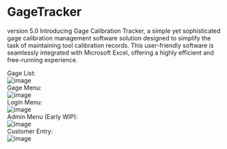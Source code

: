 # GageTracker
version 5.0
Introducing Gage Calibration Tracker, a simple yet sophisticated gage calibration management software solution designed to simplify the task of maintaining tool calibration records. This user-friendly software is seamlessly integrated with Microsoft Excel, offering a highly efficient and free-running experience.

Gage List:<br>
![image](https://github.com/alexfare/GageTracker/assets/40654995/880e633e-6f00-43a4-b7a5-5899b0de5623)
<br>
Gage Menu:<br>
![image](https://github.com/alexfare/GageTracker/assets/40654995/00d62028-3500-4a59-8249-295c659e3515)
<br>
Login Menu:<br>
![image](https://github.com/alexfare/GageTracker/assets/40654995/cce11e19-726b-4f0f-afe9-70695f7cfdbe)
<br>
Admin Menu (Early WIP):<br>
![image](https://github.com/alexfare/GageTracker/assets/40654995/37e02385-e852-47b3-98ac-e07b3067b42b)
<br>
Customer Entry:<br>
![image](https://github.com/alexfare/GageTracker/assets/40654995/901dc06f-c349-4789-9893-609d27356fed)

